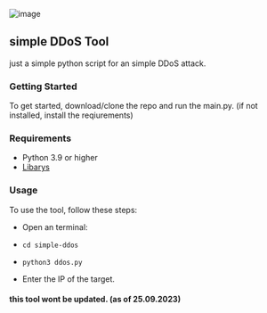 ![image](https://github.com/copy-and-execute/simple-ddos/assets/145934673/1cc87c0e-1de4-4495-a8f7-fc636f1ed913)

## simple DDoS Tool

just a simple python script for an simple DDoS attack.

### Getting Started

To get started, download/clone the repo and run the main.py.
(if not installed, install the reqiurements)

### Requirements

- Python 3.9 or higher
- [Libarys](https://github.com/copy-and-execute/simple-ddos/blob/main/requirements.md)
  
### Usage

To use the tool, follow these steps:

- Open an terminal:
- `cd simple-ddos`
- `python3 ddos.py`

- Enter the IP of the target.

#### this tool wont be updated. (as of 25.09.2023)

